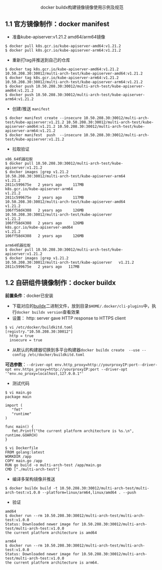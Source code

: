 <center>docker buildx构建镜像镜像使用示例及规范</center>

## 1.1 官方镜像制作：docker manifest

- 准备kube-apiserver:v1.21.2 amd64/arm64镜像

```shell
$ docker pull k8s.gcr.io/kube-apiserver-amd64:v1.21.2
$ docker pull k8s.gcr.io/kube-apiserver-arm64:v1.21.2
```



- 重新打tag并推送到自己的仓库

```shell
$ docker tag k8s.gcr.io/kube-apiserver-amd64:v1.21.2 10.50.208.30:30012/multi-arch-test/kube-apiserver-amd64:v1.21.2
$ docker tag k8s.gcr.io/kube-apiserver-arm64:v1.21.2 10.50.208.30:30012/multi-arch-test/kube-apiserver-arm64:v1.21.2
$ docker push 10.50.208.30:30012/multi-arch-test/kube-apiserver-amd64:v1.21.2
$ docker push 10.50.208.30:30012/multi-arch-test/kube-apiserver-arm64:v1.21.2
```



- 创建/推送 `manifest` 

```shell
$ docker manifest create --insecure 10.50.208.30:30012/multi-arch-test/kube-apiserver:v1.21.2 10.50.208.30:30012/multi-arch-test/kube-apiserver-amd64:v1.21.2 10.50.208.30:30012/multi-arch-test/kube-apiserver-arm64:v1.21.2
$ docker manifest  push  --insecure 10.50.208.30:30012/multi-arch-test/kube-apiserver:v1.21.2
```



- 拉取验证

```shell
x86_64机器拉取
$ docker pull 10.50.208.30:30012/multi-arch-test/kube-apiserver:v1.21.2
$ docker images |grep v1.21.2
10.50.208.30:30012/multi-arch-test/kube-apiserver-arm64                                               v1.21.2                                                                       2811c599675e   2 years ago     117MB
k8s.gcr.io/kube-apiserver-arm64                                                                       v1.21.2                                                                       2811c599675e   2 years ago     117MB
10.50.208.30:30012/multi-arch-test/kube-apiserver-amd64                                               v1.21.2                                                                       106ff58d4308   2 years ago     126MB
10.50.208.30:30012/multi-arch-test/kube-apiserver                                                     v1.21.2                                                                       106ff58d4308   2 years ago     126MB
k8s.gcr.io/kube-apiserver-amd64                                                                       v1.21.2                                                                       106ff58d4308   2 years ago     126MB

arm64机器拉取
$ docker pull 10.50.208.30:30012/multi-arch-test/kube-apiserver:v1.21.2
$ docker images |grep v1.21.2
10.50.208.30:30012/multi-arch-test/kube-apiserver   v1.21.2   2811c599675e   2 years ago   117MB

```

## 1.2 自研组件镜像制作：docker buildx

**前置条件**：docker已安装

- 下载对应的[buildx](https://github.com/docker/buildx/releases/)二进制文件，放到目录`$HOME/.docker/cli-plugins`中，执行`docker buildx version`查看效果
- 设置： http: server gave HTTP response to HTTPS client

```shell
$ vi /etc/docker/buildkitd.toml
[registry."10.50.208.30:30012"]
  http = true
  insecure = true
```

- 从默认的构建器切换到多平台构建器`docker buildx create  --use --config /etc/docker/buildkitd.toml`

**可选参数**：`--driver-opt env.http_proxy=http://yourproxyIP:port--driver-opt env.https_proxy=http://yourproxyIP:port --driver-opt '"env.no_proxy=localhost,127.0.0.1"'`

- 测试代码

```shell
$ vi main.go
package main

import (
   "fmt"
   "runtime"
)

func main() {
   fmt.Printf("the current platform architecture is %s.\n", runtime.GOARCH)
}

$ vi Dockerfile
FROM golang:latest
WORKDIR /app
COPY main.go /app
RUN go build -o multi-arch-test /app/main.go
CMD ["./multi-arch-test"]
```

- 编译多架构镜像并推送

```shell
$ docker buildx build -t 10.50.208.30:30012/multi-arch-test/multi-arch-test:v1.0.0 --platform=linux/arm64,linux/amd64 . --push
```



- 验证

```shell
amd64
$ docker run --rm 10.50.208.30:30012/multi-arch-test/multi-arch-test:v1.0.0
Status: Downloaded newer image for 10.50.208.30:30012/multi-arch-test/multi-arch-test:v1.0.0
the current platform architecture is amd64

arm64
$ docker run --rm 10.50.208.30:30012/multi-arch-test/multi-arch-test:v1.0.0
Status: Downloaded newer image for 10.50.208.30:30012/multi-arch-test/multi-arch-test:v1.0.0
the current platform architecture is arm64.
```
